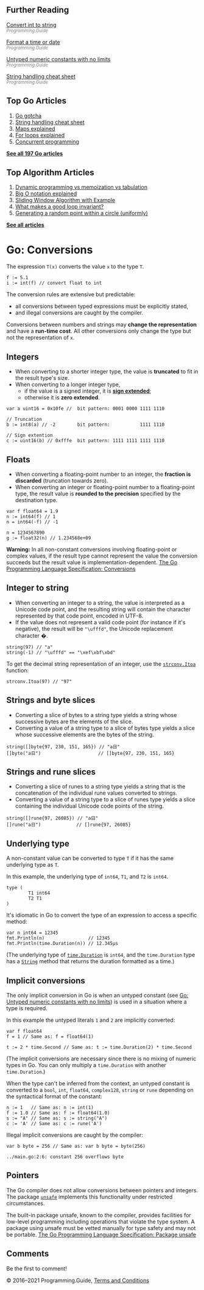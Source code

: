<span class="underline"></span>

<span class="underline"></span>

## Further Reading

[Convert int to string](convert-int-to-string.html)  
<span style="color: grey; font-style: italic; font-size: smaller">Programming.Guide</span>

[Format a time or date](format-parse-string-time-date-example.html)  
<span style="color: grey; font-style: italic; font-size: smaller">Programming.Guide</span>

[Untyped numeric constants with no limits](untyped-constants.html)  
<span style="color: grey; font-style: italic; font-size: smaller">Programming.Guide</span>

[String handling cheat sheet](string-functions-reference-cheat-sheet.html)  
<span style="color: grey; font-style: italic; font-size: smaller">Programming.Guide</span>

## Top Go Articles

1.  [Go gotcha](go-gotcha.html)
2.  [String handling cheat sheet](string-functions-reference-cheat-sheet.html)
3.  [Maps explained](maps-explained.html)
4.  [For loops explained](for-loop.html)
5.  [Concurrent programming](go-concurrency-tutorial.html)

[**See all 197 Go articles**](index.html)

<span class="underline"></span>

## Top Algorithm Articles

1.  [Dynamic programming vs memoization vs tabulation](../dynamic-programming-vs-memoization-vs-tabulation.html)
2.  [Big O notation explained](../big-o-notation-explained.html)
3.  [Sliding Window Algorithm with Example](../sliding-window-example.html)
4.  [What makes a good loop invariant?](../what-makes-a-good-loop-invariant.html)
5.  [Generating a random point within a circle (uniformly)](../random-point-within-circle.html)

[**See all articles**](../index.html)

# Go: Conversions

The expression `T(x)` converts the value `x` to the type `T`.

    f := 5.1
    i := int(f) // convert float to int

The conversion rules are extensive but predictable:

- all conversions between typed expressions must be explicitly stated,
- and illegal conversions are caught by the compiler.

Conversions between numbers and strings may **change the representation** and have a **run-time cost**. All other conversions only change the type but not the representation of `x`.

## Integers

- When converting to a shorter integer type, the value is **truncated** to fit in the result type's size.
- When converting to a longer integer type,
  - if the value is a signed integer, it is [**sign extended**](https://en.wikipedia.org/wiki/Sign_extension);
  - otherwise it is **zero extended**.

<!-- -->

    var a uint16 = 0x10fe //  bit pattern: 0001 0000 1111 1110

    // Truncation
    b := int8(a) // -2        bit pattern:           1111 1110

    // Sign extention
    c := uint16(b) // 0xfffe  bit pattern: 1111 1111 1111 1110

## Floats

- When converting a floating-point number to an integer, the **fraction is discarded** (truncation towards zero).
- When converting an integer or floating-point number to a floating-point type, the result value is **rounded to the precision** specified by the destination type.

<!-- -->

    var f float64 = 1.9
    n := int64(f) // 1
    n = int64(-f) // -1

    n = 1234567890
    g := float32(n) // 1.234568e+09

**Warning:** In all non-constant conversions involving floating-point or complex values, if the result type cannot represent the value the conversion succeeds but the result value is implementation-dependent. <a href="https://golang.org/ref/spec#Conversions" class="quote-source">The Go Programming Language Specification: Conversions</a>

## Integer to string

- When converting an integer to a string, the value is interpreted as a Unicode code point, and the resulting string will contain the character represented by that code point, encoded in UTF-8.
- If the value does not represent a valid code point (for instance if it's negative), the result will be `"\ufffd"`, the Unicode replacement character �.

<!-- -->

    string(97) // "a"
    string(-1) // "\ufffd" == "\xef\xbf\xbd"

To get the decimal string representation of an integer, use the [`strconv.Itoa`](https://golang.org/pkg/strconv/#Itoa) function:

    strconv.Itoa(97) // "97"

## Strings and byte slices

- Converting a slice of bytes to a string type yields a string whose successive bytes are the elements of the slice.
- Converting a value of a string type to a slice of bytes type yields a slice whose successive elements are the bytes of the string.

<!-- -->

    string([]byte{97, 230, 151, 165}) // "a日"
    []byte("a日")                     // []byte{97, 230, 151, 165}

## Strings and rune slices

- Converting a slice of runes to a string type yields a string that is the concatenation of the individual rune values converted to strings.
- Converting a value of a string type to a slice of runes type yields a slice containing the individual Unicode code points of the string.

<!-- -->

    string([]rune{97, 26085}) // "a日"
    []rune("a日")             // []rune{97, 26085}

## Underlying type

A non-constant value can be converted to type `T` if it has the same underlying type as `T`.

In this example, the underlying type of `int64`, `T1`, and `T2` is `int64`.

    type (
            T1 int64
            T2 T1
    )

It's idiomatic in Go to convert the type of an expression to access a specific method:

    var n int64 = 12345
    fmt.Println(n)                // 12345
    fmt.Println(time.Duration(n)) // 12.345µs

(The underlying type of [`time.Duration`](https://golang.org/pkg/time/#Duration) is `int64`, and the `time.Duration` type has a [`String`](https://golang.org/pkg/time/#Duration.String) method that returns the duration formatted as a time.)

## Implicit conversions

The only implicit conversion in Go is when an untyped constant (see [Go: Untyped numeric constants with no limits](untyped-constants.html)) is used in a situation where a type is required.

In this example the untyped literals `1` and `2` are implicitly converted:

    var f float64
    f = 1 // Same as: f = float64(1)

    t := 2 * time.Second // Same as: t := time.Duration(2) * time.Second

(The implicit conversions are necessary since there is no mixing of numeric types in Go. You can only multiply a `time.Duration` with another `time.Duration`.)

When the type can't be inferred from the context, an untyped constant is converted to a `bool`, `int`, `float64`, `complex128`, `string` or `rune` depending on the syntactical format of the constant:

    n := 1   // Same as: n := int(1)
    f := 1.0 // Same as: f := float64(1.0)
    s := "A" // Same as: s := string("A")
    c := 'A' // Same as: c := rune('A')

Illegal implicit conversions are caught by the compiler:

    var b byte = 256 // Same as: var b byte = byte(256)

    ../main.go:2:6: constant 256 overflows byte

## Pointers

The Go compiler does not allow conversions between pointers and integers. The package [`unsafe`](https://golang.org/pkg/unsafe/) implements this functionality under restricted circumstances.

The built-in package unsafe, known to the compiler, provides facilities for low-level programming including operations that violate the type system. A package using unsafe must be vetted manually for type safety and may not be portable. <a href="https://golang.org/ref/spec#Package_unsafe" class="quote-source">The Go Programming Language Specification: Package unsafe</a>

## Comments

Be the first to comment!

© 2016–2021 Programming.Guide, [Terms and Conditions](../terms-and-conditions.html)
